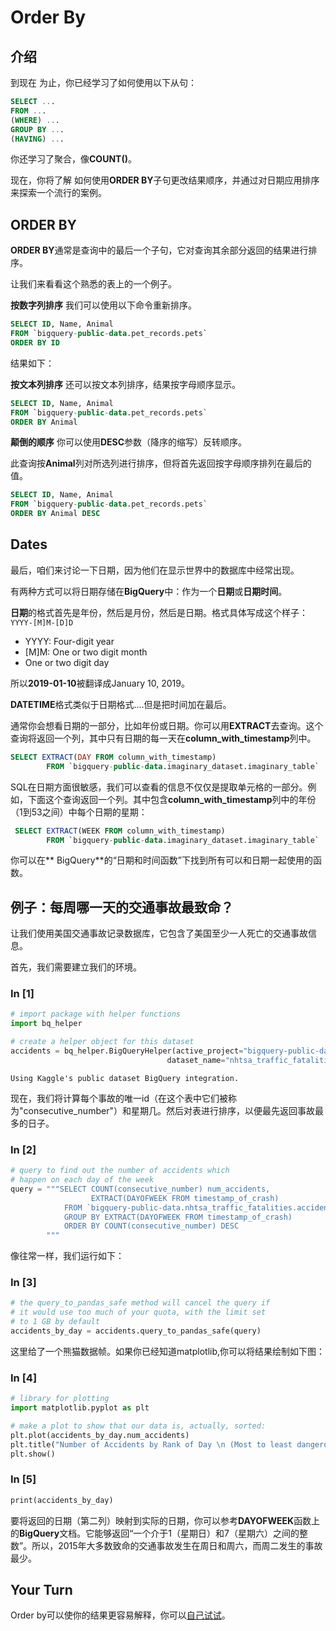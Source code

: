 # Order By

## 介绍

到现在 为止，你已经学习了如何使用以下从句：

```SQL
SELECT ... 
FROM ...
(WHERE) ...
GROUP BY ...
(HAVING) ...
```

你还学习了聚合，像**COUNT()**。

现在，你将了解 如何使用**ORDER BY**子句更改结果顺序，并通过对日期应用排序来探索一个流行的案例。

## ORDER BY

**ORDER BY**通常是查询中的最后一个子句，它对查询其余部分返回的结果进行排序。

让我们来看看这个熟悉的表上的一个例子。

**按数字列排序**
我们可以使用以下命令重新排序。

```SQL
SELECT ID, Name, Animal
FROM `bigquery-public-data.pet_records.pets`
ORDER BY ID
```

结果如下：

**按文本列排序**
还可以按文本列排序，结果按字母顺序显示。

```SQL
SELECT ID, Name, Animal
FROM `bigquery-public-data.pet_records.pets`
ORDER BY Animal
```

**颠倒的顺序**
你可以使用**DESC**参数（降序的缩写）反转顺序。

此查询按**Animal**列对所选列进行排序，但将首先返回按字母顺序排列在最后的值。

```SQL
SELECT ID, Name, Animal
FROM `bigquery-public-data.pet_records.pets`
ORDER BY Animal DESC
```

## Dates

最后，咱们来讨论一下日期，因为他们在显示世界中的数据库中经常出现。

有两种方式可以将日期存储在**BigQuery**中：作为一个**日期**或**日期时间**。

**日期**的格式首先是年份，然后是月份，然后是日期。格式具体写成这个样子：
`YYYY-[M]M-[D]D`

* YYYY: Four-digit year
* [M]M: One or two digit month
* One or two digit day

所以**2019-01-10**被翻译成January 10, 2019。

**DATETIME**格式类似于日期格式....但是把时间加在最后。

通常你会想看日期的一部分，比如年份或日期。你可以用**EXTRACT**去查询。这个查询将返回一个列，其中只有日期的每一天在**column_with_timestamp**列中。

```SQL
SELECT EXTRACT(DAY FROM column_with_timestamp)
        FROM `bigquery-public-data.imaginary_dataset.imaginary_table`
```

SQL在日期方面很敏感，我们可以查看的信息不仅仅是提取单元格的一部分。例如，下面这个查询返回一个列。其中包含**column_with_timestamp**列中的年份（1到53之间）中每个日期的星期：

```SQL
 SELECT EXTRACT(WEEK FROM column_with_timestamp)
        FROM `bigquery-public-data.imaginary_dataset.imaginary_table`
```

你可以在** BigQuery**的“日期和时间函数”下找到所有可以和日期一起使用的函数。

## 例子：每周哪一天的交通事故最致命？

让我们使用美国交通事故记录数据库，它包含了美国至少一人死亡的交通事故信息。

首先，我们需要建立我们的环境。

### In [1]

```python
# import package with helper functions 
import bq_helper

# create a helper object for this dataset
accidents = bq_helper.BigQueryHelper(active_project="bigquery-public-data",
                                   dataset_name="nhtsa_traffic_fatalities")
```

```text
Using Kaggle's public dataset BigQuery integration.
```

现在，我们将计算每个事故的唯一id（在这个表中它们被称为"consecutive_number"）和星期几。然后对表进行排序，以便最先返回事故最多的日子。

### In [2]

```Python
# query to find out the number of accidents which 
# happen on each day of the week
query = """SELECT COUNT(consecutive_number) num_accidents, 
                  EXTRACT(DAYOFWEEK FROM timestamp_of_crash)
            FROM `bigquery-public-data.nhtsa_traffic_fatalities.accident_2015`
            GROUP BY EXTRACT(DAYOFWEEK FROM timestamp_of_crash)
            ORDER BY COUNT(consecutive_number) DESC
        """
```

像往常一样，我们运行如下：

### In [3]

```python
# the query_to_pandas_safe method will cancel the query if
# it would use too much of your quota, with the limit set 
# to 1 GB by default
accidents_by_day = accidents.query_to_pandas_safe(query)
```

这里给了一个熊猫数据帧。如果你已经知道matplotlib,你可以将结果绘制如下图：

### In [4]

```python
# library for plotting
import matplotlib.pyplot as plt

# make a plot to show that our data is, actually, sorted:
plt.plot(accidents_by_day.num_accidents)
plt.title("Number of Accidents by Rank of Day \n (Most to least dangerous)")
plt.show()
```

### In [5]

```SQL
print(accidents_by_day)
```

要将返回的日期（第二列）映射到实际的日期，你可以参考**DAYOFWEEK**函数上的**BigQuery**文档。它能够返回“一个介于1（星期日）和7（星期六）之间的整数”。所以，2015年大多数致命的交通事故发生在周日和周六，而周二发生的事故最少。

## Your Turn

Order by可以使你的结果更容易解释，你可以[自己试试](https://www.kaggle.com/kernels/fork/682087)。

